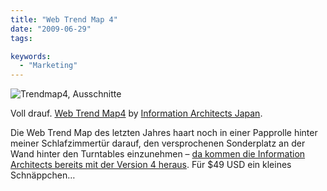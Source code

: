 ```yaml
---
title: "Web Trend Map 4"
date: "2009-06-29"
tags:

keywords:
  - "Marketing"
---
```


![Trendmap4, Ausschnitte](/img/codecandies/trendmap4.png)

Voll drauf. [Web Trend Map4](http://informationarchitects.jp/wtm4) by [Information Architects Japan](http://informationarchitects.jp/).

Die Web Trend Map des letzten Jahres haart noch in einer Papprolle hinter meiner Schlafzimmertür darauf, den versprochenen Sonderplatz an der Wand hinter den Turntables einzunehmen – [da kommen die Information Architects bereits mit der Version 4 heraus](http://informationarchitects.jp/wtm4/ "Web Trend Map 4"). Für $49 USD ein kleines Schnäppchen…
